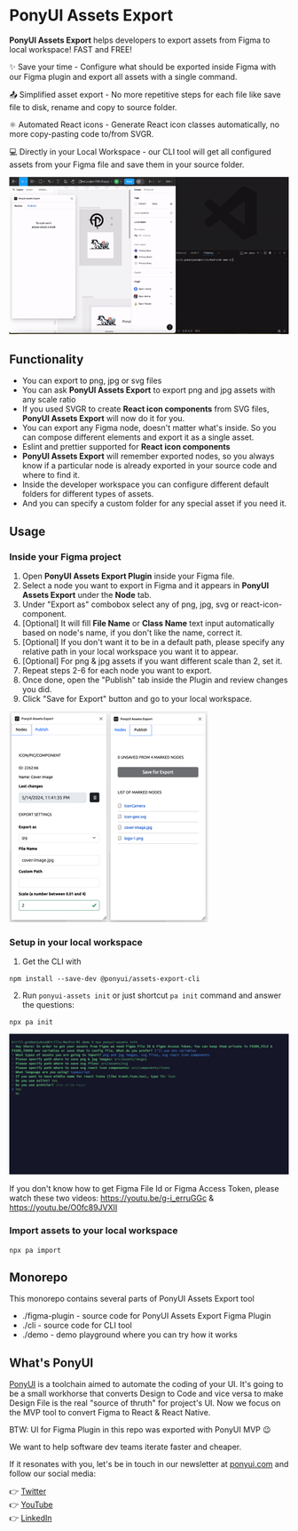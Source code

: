 # PonyUI Assets Export

**PonyUI Assets Export** helps developers to export assets from Figma to local workspace!
FAST and FREE!

✨ Save your time - Configure what should be exported inside Figma with our Figma plugin and export all assets with a single command.

📤 Simplified asset export - No more repetitive steps for each file like save file to disk, rename and copy to source folder.

⚛️ Automated React icons - Generate React icon classes automatically, no more copy-pasting code to/from SVGR.

💻 Directly in your Local Workspace - our CLI tool will get all configured assets from your Figma file and save them in your source folder.

![full preview](./assets/preview.gif)

## Functionality

- You can export to png, jpg or svg files
- You can ask **PonyUI Assets Export** to export png and jpg assets with any scale ratio
- If you used SVGR to create **React icon components** from SVG files, **PonyUI Assets Export** will now do it for you.
- You can export any Figma node, doesn't matter what's inside. So you can compose different elements and export it as a single asset.
- Eslint and prettier supported for **React icon components**
- **PonyUI Assets Export** will remember exported nodes, so you always know if a particular node is already exported in your source code and where to find it.
- Inside the developer workspace you can configure different default folders for different types of assets.
- And you can specify a custom folder for any special asset if you need it.

## Usage

### Inside your Figma project

1. Open **PonyUI Assets Export Plugin** inside your Figma file.
2. Select a node you want to export in Figma and it appears in **PonyUI Assets Export** under the **Node** tab.
3. Under "Export as" combobox select any of png, jpg, svg or react-icon-component.
4. [Optional] It will fill **File Name** or **Class Name** text input automatically based on node's name, if you don't like the name, correct it.
5. [Optional] If you don't want it to be in a default path, please specify any relative path in your local workspace you want it to appear.
6. [Optional] For png & jpg assets if you want different scale than 2, set it.
7. Repeat steps 2-6 for each node you want to export.
8. Once done, open the "Publish" tab inside the Plugin and review changes you did.
9. Click "Save for Export" button and go to your local workspace.

![plugin preview](./assets/plugin.jpg)

### Setup in your local workspace

1. Get the CLI with

```
npm install --save-dev @ponyui/assets-export-cli
```

2. Run `ponyui-assets init` or just shortcut `pa init` command and answer the questions:

```
npx pa init
```

![npx pa init](./assets/cli-init.jpg)

If you don't know how to get Figma File Id or Figma Access Token, please watch these two videos: https://youtu.be/g-i_erruGGc & https://youtu.be/O0fc89JVXII

### Import assets to your local workspace

```
npx pa import
```

## Monorepo

This monorepo contains several parts of PonyUI Assets Export tool

- ./figma-plugin - source code for PonyUI Assets Export Figma Plugin
- ./cli - source code for CLI tool
- ./demo - demo playground where you can try how it works

## What's PonyUI

[PonyUI](https://ponyui.com) is a toolchain aimed to automate the coding of your UI. It's going to be a small workhorse that converts Design to Code and
vice versa to make Design File is the real "source of thruth" for project's UI. Now we focus on the MVP tool to convert Figma to React & React Native.

BTW: UI for Figma Plugin in this repo was exported with PonyUI MVP 😉

We want to help software dev teams iterate faster and cheaper.

If it resonates with you, let's be in touch in our newsletter at [ponyui.com](https://ponyui.com) and follow our social media:

👉 [Twitter](https://twitter.com/pony_ui)  
👉 [YouTube](https://youtube.com/@ponyuirocks)  
👉 [LinkedIn](https://linkedin.com/in/kirill-grebeniukov/)

